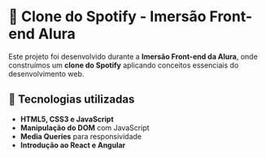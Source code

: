 # 🎵 Clone do Spotify - Imersão Front-end Alura

Este projeto foi desenvolvido durante a **Imersão Front-end da Alura**, onde construímos um **clone do Spotify** aplicando conceitos essenciais do desenvolvimento web. 

## 🚀 Tecnologias utilizadas  

- **HTML5, CSS3 e JavaScript** 
- **Manipulação do DOM** com JavaScript  
- **Media Queries** para responsividade  
- **Introdução ao React e Angular**
